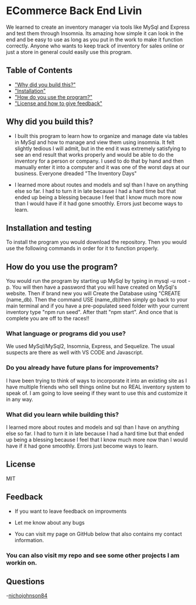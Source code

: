 # ECommerce Back End Livin

We learned to create an inventory manager via tools like MySql and Express and test them through Insomnia. Its amazing how simple it can look in the end and be easy to use as long as you put in the work to make it function correctly. Anyone who wants to keep track of inventory for sales online or just a store in general could easily use this program.

## Table of Contents

- ["Why did you build this?"](#reason)
- ["Installation"](#installation)
- ["How do you use the program?"](#usage)
- ["License and how to give feedback"](#license)

## Why did you build this?

- I built this program to learn how to organize and manage date via tables in MySql and how to manage and view them using insomnia. It felt slightly tedious I will admit, but in the end it was extremely satisfying to see an end result that works properly and would be able to do the inventory for a person or company. I used to do that by hand and then manually enter it into a computer and it was one of the worst days at our business. Everyone dreaded "The Inventory Days"

- I learned more about routes and models and sql than I have on anything else so far. I had to turn it in late because I had a hard time but that ended up being a blessing because I feel that I know much more now than I would have if it had gone smoothly. Errors just become ways to learn.

## Installation and testing

To install the program you would download the repository. Then you would use the following commands in order for it to function properly.

## How do you use the program?

You would run the program by starting up MySql by typing in mysql -u root -p. You will then have a password that you will have created on MySql's website. Then if brand new you will Create the Database using "CREATE (name_db). Then the command USE (name_db)then simply go back to your main terminal and if you have a pre-populated seed folder with your current inventory type "npm run seed". After thatt "npm start". And once that is complete you are off to the races!!

### What language or programs did you use?

We used MySql/MySql2, Insomnia, Express, and Sequelize. The usual suspects are there as well with VS CODE and Javascript.

### Do you already have future plans for improvements?

I have been trying to think of ways to incorporate it into an existing site as I have multiple friends who sell things online but no REAL inventory system to speak of. I am going to love seeing if they want to use this and customize it in any way.

### What did you learn while building this?

I learned more about routes and models and sql than I have on anything else so far. I had to turn it in late because I had a hard time but that ended up being a blessing because I feel that I know much more now than I would have if it had gone smoothly. Errors just become ways to learn.

## License

MIT

## Feedback

- If you want to leave feedback on improvments

- Let me know about any bugs

- You can visit my page on GitHub below that also contains my contact information.

### You can also visit my repo and see some other projects I am workin on.

## Questions

-[nichojohnson84](https://github.com/nichojohnson84)
